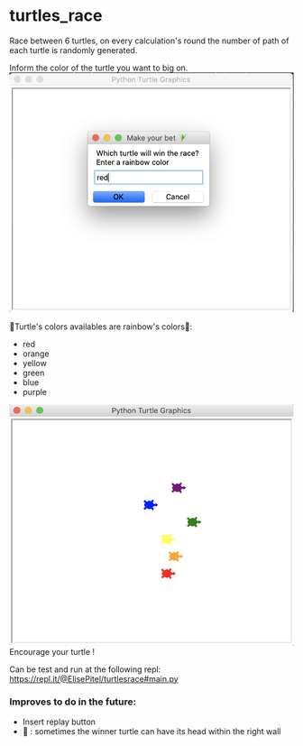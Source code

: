 # turtles_race
Race between 6 turtles, on every calculation's round the number of path of each turtle is randomly generated. 


Inform the color of the turtle you want to big on. 
![turtle_race](turtle_color.jpg)

🐢Turtle's colors availables are rainbow's colors🌈: 
- red
- orange
- yellow
- green
- blue
- purple 



![turtle_race](turtle_race.jpg)
Encourage your turtle !


Can be test and run at the following repl: 
https://repl.it/@ElisePitel/turtlesrace#main.py



### Improves to do in the future: 
- Insert replay button
- 🐛 : sometimes the winner turtle can have its head within the right wall
